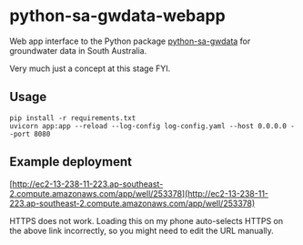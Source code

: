 # python-sa-gwdata-webapp

Web app interface to the Python package [python-sa-gwdata](https://github.com/kinverarity1/python-sa-gwdata) for groundwater data in South Australia.

Very much just a concept at this stage FYI.

## Usage

```
pip install -r requirements.txt
uvicorn app:app --reload --log-config log-config.yaml --host 0.0.0.0 --port 8080
```

## Example deployment

[http://ec2-13-238-11-223.ap-southeast-2.compute.amazonaws.com/app/well/253378](http://ec2-13-238-11-223.ap-southeast-2.compute.amazonaws.com/app/well/253378)

HTTPS does not work. Loading this on my phone auto-selects HTTPS on the above link incorrectly, so you might need to edit the URL manually.
